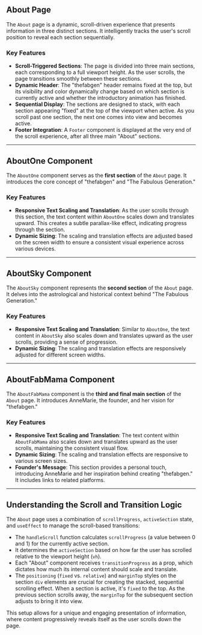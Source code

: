## About Page

The `About` page is a dynamic, scroll-driven experience that presents information in three distinct sections. It intelligently tracks the user's scroll position to reveal each section sequentially.

### Key Features

* **Scroll-Triggered Sections**: The page is divided into three main sections, each corresponding to a full viewport height. As the user scrolls, the page transitions smoothly between these sections.
* **Dynamic Header**: The "thefabgen" header remains fixed at the top, but its visibility and color dynamically change based on which section is currently active and whether the introductory animation has finished.
* **Sequential Display**: The sections are designed to stack, with each section appearing "fixed" at the top of the viewport when active. As you scroll past one section, the next one comes into view and becomes active.
* **Footer Integration**: A `Footer` component is displayed at the very end of the scroll experience, after all three main "About" sections.

---

## AboutOne Component

The `AboutOne` component serves as the **first section** of the `About` page. It introduces the core concept of "thefabgen" and "The Fabulous Generation."

### Key Features

* **Responsive Text Scaling and Translation**: As the user scrolls through this section, the text content within `AboutOne` scales down and translates upward. This creates a subtle parallax-like effect, indicating progress through the section.
* **Dynamic Sizing**: The scaling and translation effects are adjusted based on the screen width to ensure a consistent visual experience across various devices.

---

## AboutSky Component

The `AboutSky` component represents the **second section** of the `About` page. It delves into the astrological and historical context behind "The Fabulous Generation."

### Key Features

* **Responsive Text Scaling and Translation**: Similar to `AboutOne`, the text content in `AboutSky` also scales down and translates upward as the user scrolls, providing a sense of progression.
* **Dynamic Sizing**: The scaling and translation effects are responsively adjusted for different screen widths.

---

## AboutFabMama Component

The `AboutFabMama` component is the **third and final main section** of the `About` page. It introduces AnneMarie, the founder, and her vision for "thefabgen."

### Key Features

* **Responsive Text Scaling and Translation**: The text content within `AboutFabMama` also scales down and translates upward as the user scrolls, maintaining the consistent visual flow.
* **Dynamic Sizing**: The scaling and translation effects are responsive to various screen sizes.
* **Founder's Message**: This section provides a personal touch, introducing AnneMarie and her inspiration behind creating "thefabgen." It includes links to related platforms.

---

## Understanding the Scroll and Transition Logic

The `About` page uses a combination of `scrollProgress`, `activeSection` state, and `useEffect` to manage the scroll-based transitions:

* The `handleScroll` function calculates `scrollProgress` (a value between 0 and 1) for the currently active section.
* It determines the `activeSection` based on how far the user has scrolled relative to the viewport height (`vh`).
* Each "About" component receives `transitionProgress` as a prop, which dictates how much its internal content should scale and translate.
* The `positioning` (`fixed` vs. `relative`) and `marginTop` styles on the section `div` elements are crucial for creating the stacked, sequential scrolling effect. When a section is active, it's `fixed` to the top. As the previous section scrolls away, the `marginTop` for the subsequent section adjusts to bring it into view.

This setup allows for a unique and engaging presentation of information, where content progressively reveals itself as the user scrolls down the page.